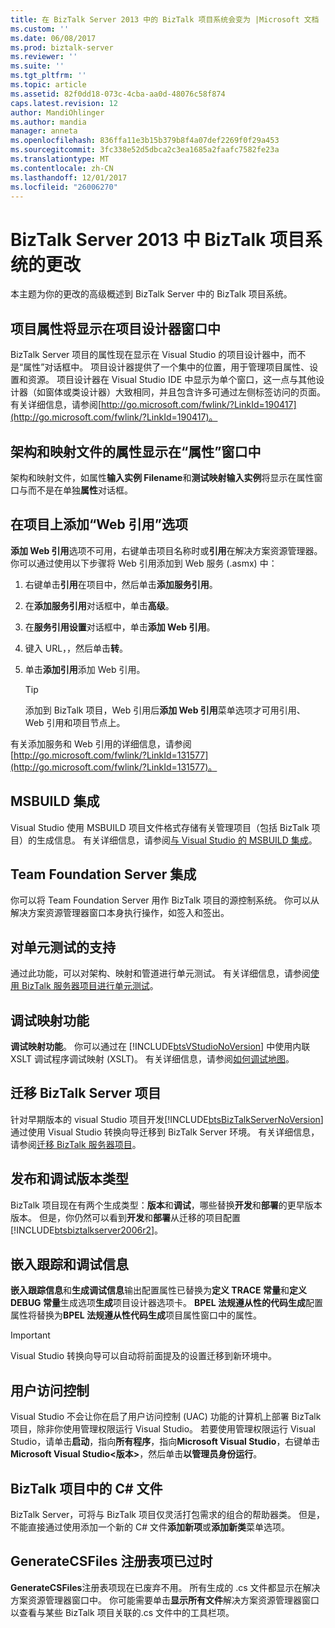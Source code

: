 ```yaml
---
title: 在 BizTalk Server 2013 中的 BizTalk 项目系统会变为 |Microsoft 文档
ms.custom: ''
ms.date: 06/08/2017
ms.prod: biztalk-server
ms.reviewer: ''
ms.suite: ''
ms.tgt_pltfrm: ''
ms.topic: article
ms.assetid: 82f0dd18-073c-4cba-aa0d-48076c58f874
caps.latest.revision: 12
author: MandiOhlinger
ms.author: mandia
manager: anneta
ms.openlocfilehash: 836ffa11e3b15b379b8f4a07def2269f0f29a453
ms.sourcegitcommit: 3fc338e52d5dbca2c3ea1685a2faafc7582fe23a
ms.translationtype: MT
ms.contentlocale: zh-CN
ms.lasthandoff: 12/01/2017
ms.locfileid: "26006270"
---
```

# <a name="changes-to-biztalk-project-system-in-biztalk-server-2013"></a>BizTalk Server 2013 中 BizTalk 项目系统的更改
本主题为你的更改的高级概述到 BizTalk Server 中的 BizTalk 项目系统。  
  
## <a name="project-properties-are-displayed-in-project-designer-window"></a>项目属性将显示在项目设计器窗口中  
 BizTalk Server 项目的属性现在显示在 Visual Studio 的项目设计器中，而不是“属性”对话框中。 项目设计器提供了一个集中的位置，用于管理项目属性、设置和资源。 项目设计器在 Visual Studio IDE 中显示为单个窗口，这一点与其他设计器（如窗体或类设计器）大致相同，并且包含许多可通过左侧标签访问的页面。 有关详细信息，请参阅[http://go.microsoft.com/fwlink/?LinkId=190417](http://go.microsoft.com/fwlink/?LinkId=190417)。  
  
## <a name="properties-for-schema-and-map-files-are-displayed-in-properties-window"></a>架构和映射文件的属性显示在“属性”窗口中  
 架构和映射文件，如属性**输入实例 Filename**和**测试映射输入实例**将显示在属性窗口与而不是在单独**属性**对话框。  
  
## <a name="add-web-reference-option-on-projects"></a>在项目上添加“Web 引用”选项  
 **添加 Web 引用**选项不可用，右键单击项目名称时或**引用**在解决方案资源管理器。 你可以通过使用以下步骤将 Web 引用添加到 Web 服务 (.asmx) 中：  
  
1.  右键单击**引用**在项目中，然后单击**添加服务引用**。  
  
2.  在**添加服务引用**对话框中，单击**高级**。  
  
3.  在**服务引用设置**对话框中，单击**添加 Web 引用**。  
  
4.  键入 URL，，然后单击**转**。  
  
5.  单击**添加引用**添加 Web 引用。  
  
    > [!TIP]
    >  添加到 BizTalk 项目，Web 引用后**添加 Web 引用**菜单选项才可用引用、 Web 引用和项目节点上。  
  
 有关添加服务和 Web 引用的详细信息，请参阅[http://go.microsoft.com/fwlink/?LinkId=131577](http://go.microsoft.com/fwlink/?LinkId=131577)。  
  
## <a name="msbuild-integration"></a>MSBUILD 集成  
 Visual Studio 使用 MSBUILD 项目文件格式存储有关管理项目（包括 BizTalk 项目）的生成信息。 有关详细信息，请参阅[与 Visual Studio 的 MSBUILD 集成](../core/msbuild-integration-with-visual-studio.md)。  
  
## <a name="team-foundation-server-integration"></a>Team Foundation Server 集成  
 你可以将 Team Foundation Server 用作 BizTalk 项目的源控制系统。 你可以从解决方案资源管理器窗口本身执行操作，如签入和签出。  
  
## <a name="support-for-unit-testing"></a>对单元测试的支持  
 通过此功能，可以对架构、映射和管道进行单元测试。 有关详细信息，请参阅[使用 BizTalk 服务器项目进行单元测试](../core/unit-testing-with-biztalk-server-projects.md)。  
  
## <a name="debug-map-feature"></a>调试映射功能  
 **调试映射功能**。 你可以通过在 [!INCLUDE[btsVStudioNoVersion](../includes/btsvstudionoversion-md.md)] 中使用内联 XSLT 调试程序调试映射 (XSLT)。 有关详细信息，请参阅[如何调试地图](../core/how-to-debug-maps.md)。  
  
## <a name="migrating-biztalk-server-projects"></a>迁移 BizTalk Server 项目  
 针对早期版本的 visual Studio 项目开发[!INCLUDE[btsBizTalkServerNoVersion](../includes/btsbiztalkservernoversion-md.md)]通过使用 Visual Studio 转换向导迁移到 BizTalk Server 环境。 有关详细信息，请参阅[迁移 BizTalk 服务器项目](../core/migrating-a-biztalk-server-project.md)。  
  
## <a name="release-and-debug-build-types"></a>发布和调试版本类型  
 BizTalk 项目现在有两个生成类型：**版本**和**调试**，哪些替换**开发**和**部署**的更早版本版本。 但是，你仍然可以看到**开发**和**部署**从迁移的项目配置[!INCLUDE[btsbiztalkserver2006r2](../includes/btsbiztalkserver2006r2-md.md)]。  
  
## <a name="embedding-tracking-and-debugging-information"></a>嵌入跟踪和调试信息  
 **嵌入跟踪信息**和**生成调试信息**输出配置属性已替换为**定义 TRACE 常量**和**定义 DEBUG 常量**生成选项**生成**项目设计器选项卡。 **BPEL 法规遵从性的代码生成**配置属性将替换为**BPEL 法规遵从性代码生成**项目属性窗口中的属性。  
  
> [!IMPORTANT]
>  Visual Studio 转换向导可以自动将前面提及的设置迁移到新环境中。  
  
## <a name="user-access-control"></a>用户访问控制  
 Visual Studio 不会让你在启了用户访问控制 (UAC) 功能的计算机上部署 BizTalk 项目，除非你使用管理权限运行 Visual Studio。 若要使用管理权限运行 Visual Studio，请单击**启动**，指向**所有程序**，指向**Microsoft Visual Studio**，右键单击**Microsoft Visual Studio\<版本\>**，然后单击**以管理员身份运行**。  
  
## <a name="c-files-in-a-biztalk-project"></a>BizTalk 项目中的 C# 文件  
 BizTalk Server，可将与 BizTalk 项目仅灵活打包需求的组合的帮助器类。  但是，不能直接通过使用添加一个新的 C# 文件**添加新项**或**添加新类**菜单选项。  
  
## <a name="generatecsfiles-registry-key-is-obsolete"></a>GenerateCSFiles 注册表项已过时  
 **GenerateCSFiles**注册表项现在已废弃不用。 所有生成的 .cs 文件都显示在解决方案资源管理器窗口中。 你可能需要单击**显示所有文件**解决方案资源管理器窗口以查看与某些 BizTalk 项目关联的.cs 文件中的工具栏项。